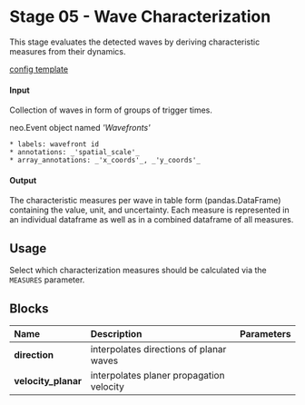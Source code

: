 # Stage 05 - Wave Characterization
This stage evaluates the detected waves by deriving characteristic measures from their dynamics.

[config template](config_template.yaml)

#### Input
Collection of waves in form of groups of trigger times.
<!-- and/or ii) a vector field signal with identified critical points -->

<!-- i) -->
neo.Event object named _'Wavefronts'_

    * labels: wavefront id
    * annotations: _'spatial_scale'_
    * array_annotations: _'x_coords'_, _'y_coords'_

#### Output
The characteristic measures per wave in table form (pandas.DataFrame) containing the value, unit, and uncertainty. Each measure is represented in an individual dataframe as well as in a combined dataframe of all measures.

## Usage
Select which characterization measures should be calculated via the `MEASURES` parameter.

## Blocks
|Name | Description | Parameters |
|:----|:------------|:-----------|
|__direction__|interpolates directions of planar waves||
|__velocity_planar__|interpolates planer propagation velocity||
